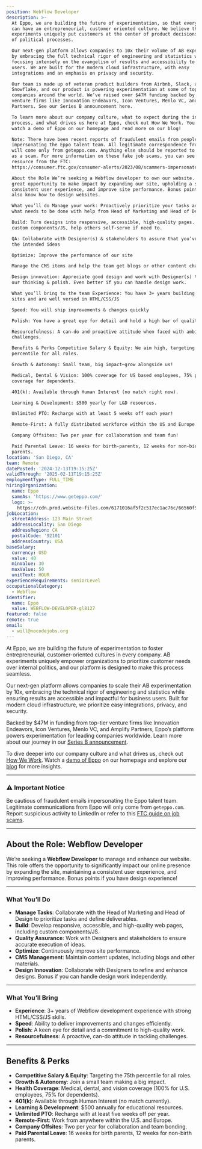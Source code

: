 ```yaml
---
position: Webflow Developer
description: >-
  At Eppo, we are building the future of experimentation, so that every company
  can have an entrepreneurial, customer oriented culture. We believe that AB
  experiments uniquely put customers at the center of product decisions instead
  of political processes.

  Our next-gen platform allows companies to 10x their volume of AB experiments
  by embracing the full technical rigor of engineering and statistics while
  focusing intensely on the evangelism of results and accessibility to business
  users. We are built for the modern cloud infrastructure, with easy
  integrations and an emphasis on privacy and security.

  Our team is made up of veteran product builders from Airbnb, Slack, and
  Snowflake, and our product is powering experimentation at some of top
  companies around the world. We’ve raised over $47M funding backed by top-tier
  venture firms like Innovation Endeavors, Icon Ventures, Menlo VC, and Amplify
  Partners. See our Series B announcement here.

  To learn more about our company culture, what to expect during the interview
  process, and what drives us here at Eppo, check out How We Work. You can also
  watch a demo of Eppo on our homepage and read more on our blog!

  Note: There have been recent reports of fraudulent emails from people
  impersonating the Eppo talent team. All legitimate correspondence from Eppo
  will come only from geteppo.com. Anything else should be reported to LinkedIn
  as a scam. For more information on these fake job scams, you can see this
  resource from the FTC:
  https://consumer.ftc.gov/consumer-alerts/2023/08/scammers-impersonate-well-known-companies-recruit-fake-jobs-linkedin-and-other-job-platforms

  About the Role We’re seeking a Webflow developer to own our website. It’s a
  great opportunity to make impact by expanding our site, upholding a strong &
  consistent user experience, and improve site performance. Bonus points if you
  also know how to design websites.

  What you’ll do Manage your work: Proactively prioritize your tasks and define
  what needs to be done with help from Head of Marketing and Head of Design

  Build: Turn designs into responsive, accessible, high-quality pages. Build
  custom components/JS, help others self-serve if need to.

  QA: Collaborate with Designer(s) & stakeholders to assure that you’ve built to
  the intended ideas

  Optimize: Improve the performance of our site

  Manage the CMS items and help the team get blogs or other content changed

  Design innovation: Appreciate good design and work with Designer(s) to push
  our thinking & polish. Even better if you can handle design work.

  What you’ll bring to the team Experience: You have 3+ years building Webflow
  sites and are well versed in HTML/CSS/JS

  Speed: You will ship improvements & changes quickly

  Polish: You have a great eye for detail and hold a high bar of quality

  Resourcefulness: A can-do and proactive attitude when faced with ambiguous
  challenges.

  Benefits & Perks Competitive Salary & Equity: We aim high, targeting the 75th
  percentile for all roles.

  Growth & Autonomy: Small team, big impact—grow alongside us!

  Medical, Dental & Vision: 100% coverage for US based employees, 75% premium
  coverage for dependents.

  401(k): Available through Human Interest (no match right now).

  Learning & Development: $500 yearly for L&D resources.

  Unlimited PTO: Recharge with at least 5 weeks off each year!

  Remote-First: A fully distributed workforce within the US and Europe.

  Company Offsites: Two per year for collaboration and team fun!

  Paid Parental Leave: 16 weeks for birth-parents, 12 weeks for non-birth
  parents.
location: 'San Diego, CA'
team: Remote
datePosted: '2024-12-13T19:15:25Z'
validThrough: '2025-02-11T19:15:25Z'
employmentType: FULL_TIME
hiringOrganization:
  name: Eppo
  sameAs: 'https://www.geteppo.com/'
  logo: >-
    https://cdn.prod.website-files.com/6171016af5f2c517ec1ac76c/66560f5252e5a5a68f9c0d29_eppo-logo.svg
jobLocation:
  streetAddress: 123 Main Street
  addressLocality: San Diego
  addressRegion: CA
  postalCode: '92101'
  addressCountry: USA
baseSalary:
  currency: USD
  value: 40
  minValue: 30
  maxValue: 50
  unitText: HOUR
experienceRequirements: seniorLevel
occupationalCategory:
  - Webflow
identifier:
  name: Eppo
  value: WEBFLOW-DEVELOPER-gl8127
featured: false
remote: true
email:
  - will@nocodejobs.org
---
```



At Eppo, we are building the future of experimentation to foster entrepreneurial, customer-oriented cultures in every company. AB experiments uniquely empower organizations to prioritize customer needs over internal politics, and our platform is designed to make this process seamless.  

Our next-gen platform allows companies to scale their AB experimentation by 10x, embracing the technical rigor of engineering and statistics while ensuring results are accessible and impactful for business users. Built for modern cloud infrastructure, we prioritize easy integrations, privacy, and security.  

Backed by $47M in funding from top-tier venture firms like Innovation Endeavors, Icon Ventures, Menlo VC, and Amplify Partners, Eppo’s platform powers experimentation for leading companies worldwide. Learn more about our journey in our [Series B announcement](#).  

To dive deeper into our company culture and what drives us, check out [How We Work](#). Watch a [demo of Eppo](#) on our homepage and explore our [blog](#) for more insights.  

---

### ⚠️ **Important Notice**  
Be cautious of fraudulent emails impersonating the Eppo talent team. Legitimate communications from Eppo will only come from `geteppo.com`. Report suspicious activity to LinkedIn or refer to this [FTC guide on job scams](https://consumer.ftc.gov/consumer-alerts/2023/08/scammers-impersonate-well-known-companies-recruit-fake-jobs-linkedin-and-other-job-platforms).  

---

## About the Role: Webflow Developer  

We’re seeking a **Webflow Developer** to manage and enhance our website. This role offers the opportunity to significantly impact our online presence by expanding the site, maintaining a consistent user experience, and improving performance. Bonus points if you have design experience!  

---

### What You’ll Do  

- **Manage Tasks**: Collaborate with the Head of Marketing and Head of Design to prioritize tasks and define deliverables.  
- **Build**: Develop responsive, accessible, and high-quality web pages, including custom components/JS.  
- **Quality Assurance**: Work with Designers and stakeholders to ensure accurate execution of ideas.  
- **Optimize**: Continuously improve site performance.  
- **CMS Management**: Maintain content updates, including blogs and other materials.  
- **Design Innovation**: Collaborate with Designers to refine and enhance designs. Bonus if you can handle design work independently.  

---

### What You’ll Bring  

- **Experience**: 3+ years of Webflow development experience with strong HTML/CSS/JS skills.  
- **Speed**: Ability to deliver improvements and changes efficiently.  
- **Polish**: A keen eye for detail and a commitment to high-quality work.  
- **Resourcefulness**: A proactive, can-do attitude in tackling challenges.  

---

## Benefits & Perks  

- **Competitive Salary & Equity**: Targeting the 75th percentile for all roles.  
- **Growth & Autonomy**: Join a small team making a big impact.  
- **Health Coverage**: Medical, dental, and vision coverage (100% for U.S. employees, 75% for dependents).  
- **401(k)**: Available through Human Interest (no match currently).  
- **Learning & Development**: $500 annually for educational resources.  
- **Unlimited PTO**: Recharge with at least five weeks off per year.  
- **Remote-First**: Work from anywhere within the U.S. and Europe.  
- **Company Offsites**: Two per year for collaboration and team bonding.  
- **Paid Parental Leave**: 16 weeks for birth parents, 12 weeks for non-birth parents.  
